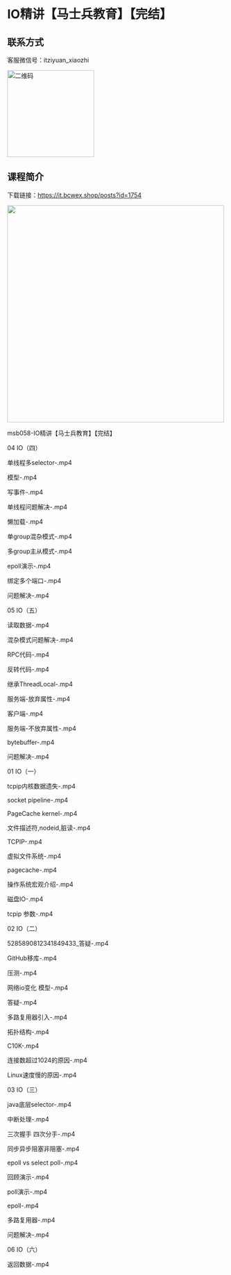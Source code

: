 # IO精讲【马士兵教育】【完结】

## 联系方式

客服微信号：itziyuan_xiaozhi

<img src="https://ziyuanyun.oss-cn-guangzhou.aliyuncs.com/common/20240614073449/666b82192834a.jpg" width="200" height="200" alt="二维码">

## 课程简介

下载链接：https://it.bcwex.shop/posts?id=1754

<img src="https://ziyuanyun.oss-cn-guangzhou.aliyuncs.com/yun/20240515183526/66448fee463f3.jpg" width="500" alt="">

  msb058-IO精讲【马士兵教育】【完结】

 04 IO（四）

 单线程多selector-.mp4

 模型-.mp4

 写事件-.mp4

 单线程问题解决-.mp4

 懒加载-.mp4

 单group混杂模式-.mp4

 多group主从模式-.mp4

 epoll演示-.mp4

 绑定多个端口-.mp4

 问题解决-.mp4

 05 IO（五）

 读取数据-.mp4

 混杂模式问题解决-.mp4

 RPC代码-.mp4

 反转代码-.mp4

 继承ThreadLocal-.mp4

 服务端-放弃属性-.mp4

 客户端-.mp4

 服务端-不放弃属性-.mp4

 bytebuffer-.mp4

 问题解决-.mp4

 01 IO（一）

 tcpip内核数据遗失-.mp4

 socket pipeline-.mp4

 PageCache kernel-.mp4

 文件描述符,nodeid,脏读-.mp4

 TCPIP-.mp4

 虚拟文件系统-.mp4

 pagecache-.mp4

 操作系统宏观介绍-.mp4

 磁盘IO-.mp4

 tcpip 参数-.mp4

 02 IO（二）

 5285890812341849433_答疑-.mp4

 GitHub移库-.mp4

 压测-.mp4

 网络io变化 模型-.mp4

 答疑-.mp4

 多路复用器引入-.mp4

 拓扑结构-.mp4

 C10K-.mp4

 连接数超过1024的原因-.mp4

 Linux速度慢的原因-.mp4

 03 IO（三）

 java底层selector-.mp4

 中断处理-.mp4

 三次握手 四次分手-.mp4

 同步异步阻塞非阻塞-.mp4

 epoll vs select poll-.mp4

 回顾演示-.mp4

 poll演示-.mp4

 epoll-.mp4

 多路复用器-.mp4

 问题解决-.mp4

 06 IO（六）

 返回数据-.mp4

  